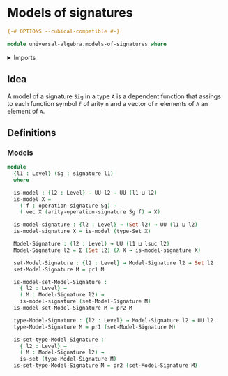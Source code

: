 # Models of signatures

```agda
{-# OPTIONS --cubical-compatible #-}

module universal-algebra.models-of-signatures where
```

<details><summary>Imports</summary>

```agda
open import foundation.dependent-pair-types
open import foundation.sets
open import foundation.universe-levels

open import linear-algebra.vectors

open import universal-algebra.signatures
```

</details>

## Idea

A model of a signature `Sig` in a type `A` is a dependent function that assings
to each function symbol `f` of arity `n` and a vector of `n` elements of `A` an
element of `A`.

## Definitions

### Models

```agda
module _
  {l1 : Level} (Sg : signature l1)
  where

  is-model : {l2 : Level} → UU l2 → UU (l1 ⊔ l2)
  is-model X =
    ( f : operation-signature Sg) →
    ( vec X (arity-operation-signature Sg f) → X)

  is-model-signature : {l2 : Level} → (Set l2) → UU (l1 ⊔ l2)
  is-model-signature X = is-model (type-Set X)

  Model-Signature : (l2 : Level) → UU (l1 ⊔ lsuc l2)
  Model-Signature l2 = Σ (Set l2) (λ X → is-model-signature X)

  set-Model-Signature : {l2 : Level} → Model-Signature l2 → Set l2
  set-Model-Signature M = pr1 M

  is-model-set-Model-Signature :
    { l2 : Level} →
    ( M : Model-Signature l2) →
    is-model-signature (set-Model-Signature M)
  is-model-set-Model-Signature M = pr2 M

  type-Model-Signature : {l2 : Level} → Model-Signature l2 → UU l2
  type-Model-Signature M = pr1 (set-Model-Signature M)

  is-set-type-Model-Signature :
    { l2 : Level} →
    ( M : Model-Signature l2) →
    is-set (type-Model-Signature M)
  is-set-type-Model-Signature M = pr2 (set-Model-Signature M)
```
